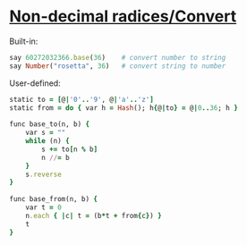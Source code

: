 [1]: http://rosettacode.org/wiki/Non-decimal_radices/Convert

# [Non-decimal radices/Convert][1]

Built-in:

```ruby
say 60272032366.base(36)    # convert number to string
say Number("rosetta", 36)   # convert string to number
```


User-defined:

```ruby
static to = [@|'0'..'9', @|'a'..'z']
static from = do { var h = Hash(); h{@|to} = @|0..36; h }
 
func base_to(n, b) {
    var s = ""
    while (n) {
        s += to[n % b]
        n //= b
    }
    s.reverse
}
 
func base_from(n, b) {
    var t = 0
    n.each { |c| t = (b*t + from{c}) }
    t
}
```